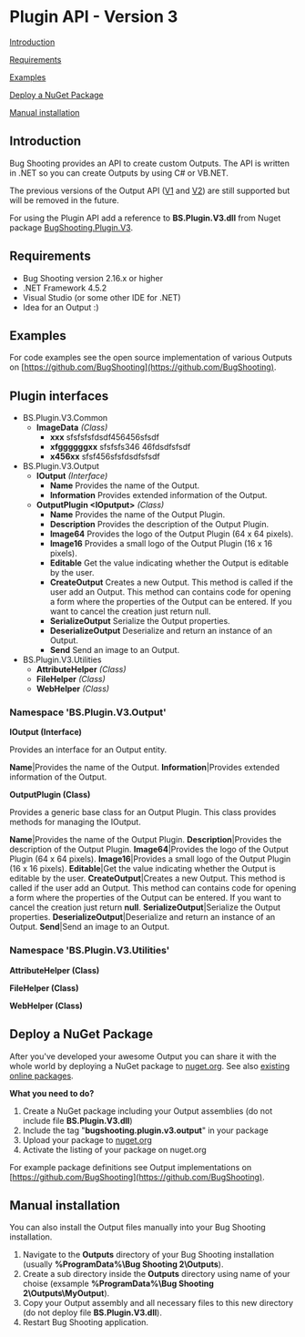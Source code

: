 # Plugin API - Version 3

[Introduction](#introduction)

[Requirements](#requirements)

[Examples](#examples)

[Deploy a NuGet Package](#deploynuget)

[Manual installation](#manualinstallation)

## <a name="introduction"></a>Introduction

Bug Shooting provides an API to create custom Outputs. The API is written in .NET so you can create Outputs by using C# or VB.NET.

The previous versions of the Output API ([V1](https://bugshooting.manuscript.com/f/page?W26) and [V2](https://bugshooting.manuscript.com/f/page?W34)) are still supported but will be removed in the future.

For using the Plugin API add a reference to **BS.Plugin.V3.dll** from Nuget package [BugShooting.Plugin.V3](https://www.nuget.org/packages/BugShooting.Plugin.V3).

## <a name="requirements"></a>Requirements

- Bug Shooting version 2.16.x or higher
- .NET Framework 4.5.2
- Visual Studio (or some other IDE for .NET)
- Idea for an Output :)

## <a name="examples"></a>Examples

For code examples see the open source implementation of various Outputs on [https://github.com/BugShooting](https://github.com/BugShooting).

## Plugin interfaces

* BS.Plugin.V3.Common
  * **ImageData** *(Class)*
    * **xxx** sfsfsfsfdsdf456456sfsdf
    * **xfggggggxx** sfsfsfs346 46fdsdfsfsdf
    * **x456xx** sfsf456sfsfdsdfsfsdf
* BS.Plugin.V3.Output 
  * **IOutput** *(Interface)*
    * **Name** Provides the name of the Output.
    * **Information** Provides extended information of the Output.
  * **OutputPlugin \<IOputput\>** *(Class)*
    * **Name** Provides the name of the Output Plugin.
    * **Description** Provides the description of the Output Plugin.
    * **Image64** Provides the logo of the Output Plugin (64 x 64 pixels).
    * **Image16** Provides a small logo of the Output Plugin (16 x 16 pixels).
    * **Editable** Get the value indicating whether the Output is editable by the user.
    * **CreateOutput** Creates a new Output. This method is called if the user add an Output. This method can contains code for opening a form where the properties of the Output can be entered. If you want to cancel the creation just return null.
    * **SerializeOutput** Serialize the Output properties.
    * **DeserializeOutput** Deserialize and return an instance of an Output.
    * **Send** Send an image to an Output.
* BS.Plugin.V3.Utilities
  * **AttributeHelper** *(Class)*
  * **FileHelper** *(Class)*
  * **WebHelper** *(Class)*
  

### Namespace 'BS.Plugin.V3.Output'

**IOutput (Interface)**

Provides an interface for an Output entity.

**Name**|Provides the name of the Output.
**Information**|Provides extended information of the Output.

**OutputPlugin<IOutput> (Class)**
 
Provides a generic base class for an Output Plugin. This class provides methods for managing the IOutput.

**Name**|Provides the name of the Output Plugin.
**Description**|Provides the description of the Output Plugin.
**Image64**|Provides the logo of the Output Plugin (64 x 64 pixels).
**Image16**|Provides a small logo of the Output Plugin (16 x 16 pixels).
**Editable**|Get the value indicating whether the Output is editable by the user.
**CreateOutput**|Creates a new Output. This method is called if the user add an Output. This method can contains code for opening a form where the properties of the Output can be entered. If you want to cancel the creation just return **null**.
**SerializeOutput**|Serialize the Output properties.
**DeserializeOutput**|Deserialize and return an instance of an Output.
**Send**|Send an image to an Output.

### Namespace 'BS.Plugin.V3.Utilities'

**AttributeHelper (Class)**

**FileHelper (Class)**

**WebHelper (Class)**

## <a name="deploynuget">Deploy a NuGet Package

After you've developed your awesome Output you can share it with the whole world by deploying a NuGet package to [nuget.org](https://www.nuget.org). See also [existing online packages](https://www.nuget.org/packages?q=Tags%3A%22bugshooting.plugin.v3.output%22).

**What you need to do?**
1. Create a NuGet package including your Output assemblies (do not include file **BS.Plugin.V3.dll**)
2. Include the tag "**bugshooting.plugin.v3.output**" in your package
3. Upload your package to [nuget.org](https://www.nuget.org)
4. Activate the listing of your package on nuget.org

For example package definitions see Output implementations on [https://github.com/BugShooting](https://github.com/BugShooting).

## <a name="manualinstallation">Manual installation

You can also install the Output files manually into your Bug Shooting installation.

1. Navigate to the **Outputs** directory of your Bug Shooting installation (usually **%ProgramData%\Bug Shooting 2\Outputs**).
2. Create a sub directory inside the **Outputs** directory using name of your choise (exsample **%ProgramData%\Bug Shooting 2\Outputs\MyOutput**).
3. Copy your Output assembly and all necessary files to this new directory (do not deploy file **BS.Plugin.V3.dll**).
4. Restart Bug Shooting application.
